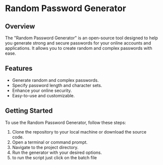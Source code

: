 # Random Password Generator


## Overview

The "Random Password Generator" is an open-source tool designed to help you generate strong and secure passwords for your online accounts and applications. It allows you to create random and complex passwords with ease.

## Features

- Generate random and complex passwords.
- Specify password length and character sets.
- Enhance your online security.
- Easy-to-use and customizable.

## Getting Started

To use the Random Password Generator, follow these steps:

1. Clone the repository to your local machine or download the source code.
2. Open a terminal or command prompt.
3. Navigate to the project directory.
4. Run the generator with your desired options.
5. to run the script just click on the batch file
